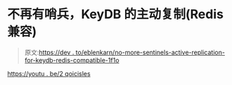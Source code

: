 # 不再有哨兵，KeyDB 的主动复制(Redis 兼容)

> 原文:[https://dev . to/eblenkarn/no-more-sentinels-active-replication-for-keydb-redis-compatible-1f1o](https://dev.to/eblenkarn/no-more-sentinels-active-replication-for-keydb-redis-compatible-1f1o)

[https://youtu . be/2 qoicisles](https://youtu.be/2QOICUsBEls)